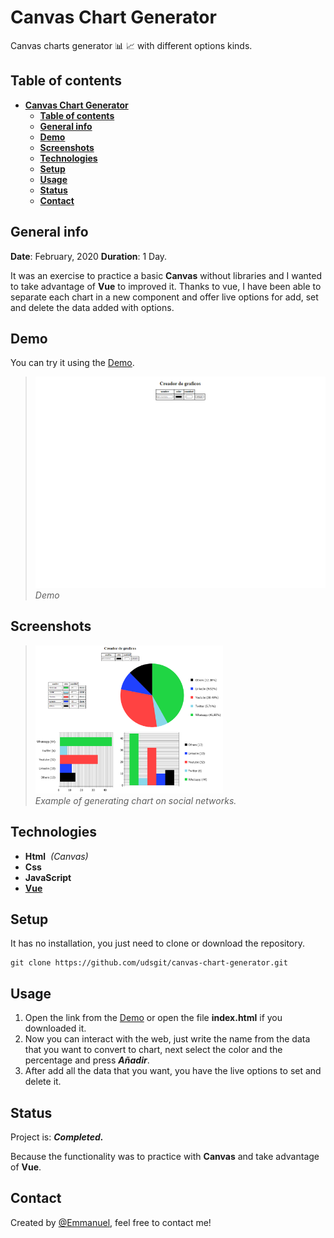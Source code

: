 # **Canvas Chart Generator**

Canvas charts generator 📊 📈 with different options kinds.

## **Table of contents**

- [**Canvas Chart Generator**](#canvas-chart-generator)
  - [**Table of contents**](#table-of-contents)
  - [**General info**](#general-info)
  - [**Demo**](#demo)
  - [**Screenshots**](#screenshots)
  - [**Technologies**](#technologies)
  - [**Setup**](#setup)
  - [**Usage**](#usage)
  - [**Status**](#status)
  - [**Contact**](#contact)

## **General info**

**Date**: February, 2020
**Duration**: 1 Day.

It was an exercise to practice a basic **Canvas** without libraries and I wanted to take advantage of **Vue** to improved it.
Thanks to vue, I have been able to separate each chart in a new component and offer live options for add, set and delete the data added with options.

## **Demo**

You can try it using the [Demo](https://udsgit.github.io/canvas-chart-generator).

> <img src="images/demo.gif"/><br><i>Demo</i>

## **Screenshots**

> <img src="images/example.png" width="300"/><br><i>Example of generating chart on social networks.</i>

## **Technologies**

- **Html**&nbsp;&nbsp;_(Canvas)_
- **Css**
- **JavaScript**
- [**Vue**](https://vuejs.org/)

## **Setup**

It has no installation, you just need to clone or download the repository.

```console
git clone https://github.com/udsgit/canvas-chart-generator.git
```

## **Usage**

1. Open the link from the [Demo](https://udsgit.github.io/canvas-chart-generator) or open the file **index.html** if you downloaded it.
2. Now you can interact with the web, just write the name from the data that you want to convert to chart, next select the color and the percentage and press **_Añadir_**.
3. After add all the data that you want, you have the live options to set and delete it.

## **Status**

Project is: **_Completed._**

Because the functionality was to practice with **Canvas** and take advantage of **Vue**.

## **Contact**

Created by [@Emmanuel](https://www.linkedin.com/in/emagleza/), feel free to contact me!
